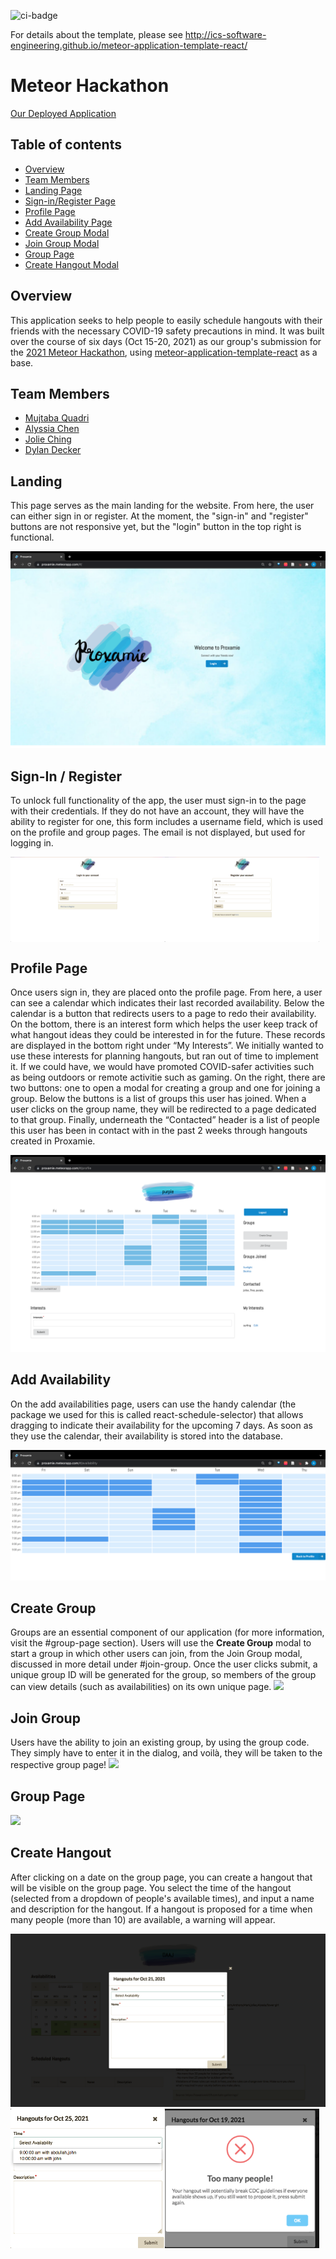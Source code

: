 ![ci-badge](https://github.com/ics-software-engineering/meteor-application-template-react/workflows/ci-meteor-application-template-react/badge.svg)

For details about the template, please see http://ics-software-engineering.github.io/meteor-application-template-react/

# Meteor Hackathon
[Our Deployed Application](https://proxamie.meteorapp.com/#/)
<!-- Proxamie -->

## Table of contents

* [Overview](#overview)
* [Team Members](#team-members)
* [Landing Page](#landing)
* [Sign-in/Register Page](#sign-in--register)
* [Profile Page](#profile-page)
* [Add Availability Page](#add-availability)
* [Create Group Modal](#create-group)
* [Join Group Modal](#join-group)
* [Group Page](#group-page)
* [Create Hangout Modal](#create-hangout)

## Overview

This application seeks to help people to easily schedule hangouts with their friends with the necessary COVID-19 safety precautions in mind. It was built over the course of six days (Oct 15-20, 2021) as our group's submission for the [2021 Meteor Hackathon](https://impact.meteor.com/hackathon), using [meteor-application-template-react](http://ics-software-engineering.github.io/meteor-application-template-react/) as a base.

## Team Members

* [Mujtaba Quadri](https://github.com/mujtaba-a-quadri)
* [Alyssia Chen](https://github.com/alyssia-chen)
* [Jolie Ching](https://github.com/jolieching)
* [Dylan Decker](https://github.com/dylandecker)

## Landing

This page serves as the main landing for the website.
From here, the user can either sign in or register. At the moment, the "sign-in" and "register" buttons are not responsive yet, but the "login" button in the top right is functional.

<img src="./images/LandingPage.png"/>

## Sign-In / Register

To unlock full functionality of the app, the user must sign-in to the page with their credentials.
If they do not have an account, they will have the ability to register for one, this form includes a username field, which is used on the profile and group pages. The email is not displayed, but used for logging in.

<div style="display: flex">
  <img style="width: 49%; float: left" src="./images/LoginPage.png"/>
  <img style="width: 49%" src="./images/RegisterPage.png"/>
</div>

## Profile Page
Once users sign in, they are placed onto the profile page. From here, a user can see a calendar which indicates their last recorded availability. Below the calendar is a button that redirects users to a page to redo their availability. On the bottom, there is an interest form which helps the user keep track of what hangout ideas they could be interested in for the future. These records are displayed in the bottom right under “My Interests”. We initially wanted to use these interests for planning hangouts, but ran out of time to implement it. If we could have, we would have promoted COVID-safer activities such as being outdoors or remote activitie such as gaming. On the right, there are two buttons: one to open a modal for creating a group and one for joining a group. Below the buttons is a list of groups this user has joined. When a user clicks on the group name, they will be redirected to a page dedicated to that group. Finally, underneath the “Contacted” header is a list of people this user has been in contact with in the past 2 weeks through hangouts created in Proxamie.

<img src="./images/ProfilePage.png"/>

## Add Availability
On the add availabilities page, users can use the handy calendar (the package we used for this is called react-schedule-selector) that allows dragging to indicate their availability for the upcoming 7 days. As soon as they use the calendar, their availability is stored into the database.

<img src="./images/AddAvailabilitiesPage.png"/>

## Create Group
Groups are an essential component of our application (for more information, visit the #group-page section). 
Users will use the **Create Group** modal to start a group in which other users can join, from the Join Group modal, discussed in more detail under #join-group. Once the user clicks submit, a unique group ID will be generated for the group, so members of the group can view details (such as availabilities) on its own unique page.
<img src="https://www.rd.com/wp-content/uploads/2020/11/GettyImages-889552354-e1606774439626.jpg"/>

## Join Group
Users have the ability to join an existing group, by using the group code. They simply have to enter it in the dialog, and voilà, they will be taken to the respective group page!
<img src="https://www.rd.com/wp-content/uploads/2020/11/GettyImages-889552354-e1606774439626.jpg"/>

## Group Page
<img src="https://www.rd.com/wp-content/uploads/2020/11/GettyImages-889552354-e1606774439626.jpg"/>

## Create Hangout
After clicking on a date on the group page, you can create a hangout that will be visible on the group page. You select the time of the hangout (selected from a dropdown of people's available times), and input a name and description for the hangout. If a hangout is proposed for a time when many people (more than 10) are available, a warning will appear. 

 <img src="./images/CreateHangout.png"/>

<div style="display: flex">
  <img style="width: 49%; float: left" src="./images/CreateHangoutOptions.png"/>
  <img style="width: 49%;" src="./images/CreateHangoutWarning.png"/>
</div>

